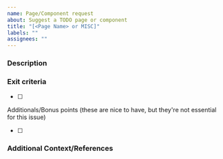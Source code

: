 ```yaml
---
name: Page/Component request
about: Suggest a TODO page or component
title: "[<Page Name> or MISC]"
labels: ""
assignees: ""
---
```


### Description

### Exit criteria

- [ ]

Additionals/Bonus points (these are nice to have, but they're not essential for this issue)

- [ ]

### Additional Context/References
